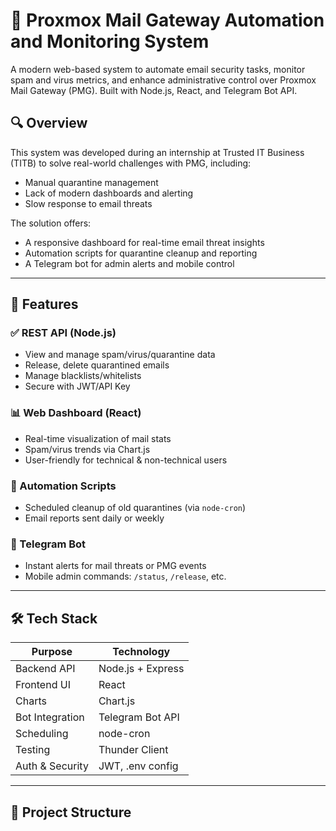 # 📧 Proxmox Mail Gateway Automation and Monitoring System

A modern web-based system to automate email security tasks, monitor spam and virus metrics, and enhance administrative control over Proxmox Mail Gateway (PMG). Built with Node.js, React, and Telegram Bot API.

## 🔍 Overview

This system was developed during an internship at Trusted IT Business (TITB) to solve real-world challenges with PMG, including:

- Manual quarantine management
- Lack of modern dashboards and alerting
- Slow response to email threats

The solution offers:
- A responsive dashboard for real-time email threat insights
- Automation scripts for quarantine cleanup and reporting
- A Telegram bot for admin alerts and mobile control

---

## 🚀 Features

### ✅ REST API (Node.js)
- View and manage spam/virus/quarantine data
- Release, delete quarantined emails
- Manage blacklists/whitelists
- Secure with JWT/API Key

### 📊 Web Dashboard (React)
- Real-time visualization of mail stats
- Spam/virus trends via Chart.js
- User-friendly for technical & non-technical users

### 🔁 Automation Scripts
- Scheduled cleanup of old quarantines (via `node-cron`)
- Email reports sent daily or weekly

### 🤖 Telegram Bot
- Instant alerts for mail threats or PMG events
- Mobile admin commands: `/status`, `/release`, etc.

---

## 🛠 Tech Stack

| Purpose        | Technology                |
|----------------|----------------------------|
| Backend API    | Node.js + Express          |
| Frontend UI    | React                      |
| Charts         | Chart.js                   |
| Bot Integration| Telegram Bot API           |
| Scheduling     | node-cron                  |
| Testing        | Thunder Client             |
| Auth & Security| JWT, .env config           |

---

## 📂 Project Structure

